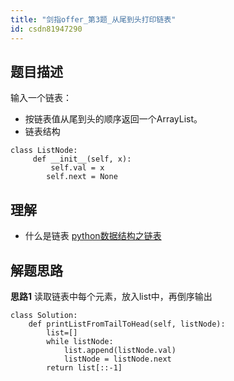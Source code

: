 ```yaml
---
title: "剑指offer_第3题_从尾到头打印链表"
id: csdn81947290
---
```


## 题目描述

输入一个链表：

*   按链表值从尾到头的顺序返回一个ArrayList。
*   链表结构

```
class ListNode:
     def __init__(self, x):
         self.val = x
        self.next = None 
```

## 理解

*   什么是链表
    [python数据结构之链表](https://www.cnblogs.com/king-ding/p/pythonchaintable.html)

## 解题思路

**思路1**
读取链表中每个元素，放入list中，再倒序输出

```
class Solution:
    def printListFromTailToHead(self, listNode):
        list=[]
        while listNode:
            list.append(listNode.val)
            listNode = listNode.next
        return list[::-1] 
```